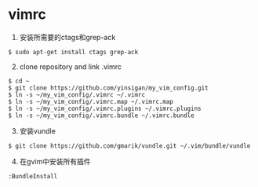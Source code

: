 vimrc
=====

1. 安装所需要的ctags和grep-ack

  ```
  $ sudo apt-get install ctags grep-ack
  ```

2. clone repository and link .vimrc

  ```
  $ cd ~
  $ git clone https://github.com/yinsigan/my_vim_config.git
  $ ln -s ~/my_vim_config/.vimrc ~/.vimrc
  $ ln -s ~/my_vim_config/.vimrc.map ~/.vimrc.map
  $ ln -s ~/my_vim_config/.vimrc.plugins ~/.vimrc.plugins
  $ ln -s ~/my_vim_config/.vimrc.bundle ~/.vimrc.bundle
  ```

3. 安装vundle

  ```
  $ git clone https://github.com/gmarik/vundle.git ~/.vim/bundle/vundle
  ```

4. 在gvim中安装所有插件

  ```
  :BundleInstall
  ```

